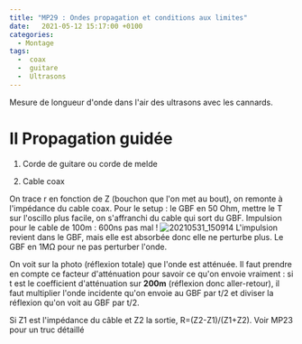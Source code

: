 ```yaml
---
title: "MP29 : Ondes propagation et conditions aux limites"
date:   2021-05-12 15:17:00 +0100
categories:
  - Montage
tags:
  -  coax
  -  guitare
  -  Ultrasons
---
```


Mesure de longueur d'onde dans l'air des ultrasons avec les cannards.

# II Propagation guidée
1) Corde de guitare ou corde de melde

2) Cable coax 

On trace r en fonction de Z (bouchon que l'on met au bout), on remonte à l'impédance du cable coax. Pour le setup : le GBF en 50 Ohm, mettre le T sur l'oscillo plus facile, on s'affranchi du cable qui sort du GBF. Impulsion pour le cable de 100m : 600ns pas mal ! ![20210531_150914](https://user-images.githubusercontent.com/75570108/120198433-5a9f5480-c222-11eb-8645-70bdfd5e0b46.jpg)
L'impulsion revient dans le GBF, mais elle est absorbée donc elle ne perturbe plus. Le GBF en 1M&Omega; pour ne pas perturber l'onde.

On voit sur la photo (réflexion totale) que l'onde est atténuée. Il faut prendre en compte ce facteur d'atténuation pour savoir ce qu'on envoie vraiment : si t est le coefficient d'atténuation sur **200m** (réflexion donc aller-retour), il faut multiplier l'onde incidente qu'on envoie au GBF par t/2 et diviser la réflexion qu'on voit au GBF par t/2. 

Si Z1 est l'impédance du câble et Z2 la sortie, R=(Z2-Z1)/(Z1+Z2). Voir MP23 pour un truc détaillé
